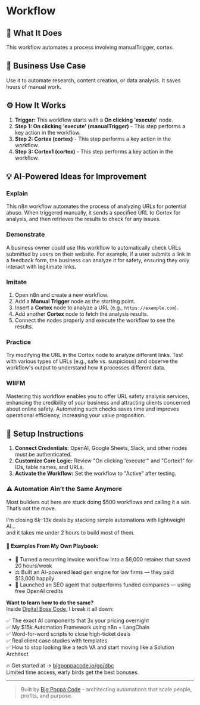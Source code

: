# Workflow

## 🚀 What It Does
This workflow automates a process involving manualTrigger, cortex.

## 💼 Business Use Case
Use it to automate research, content creation, or data analysis. It saves hours of manual work.

## ⚙️ How It Works
1.  **Trigger:** This workflow starts with a **On clicking 'execute'** node.
2. **Step 1: On clicking 'execute' (manualTrigger)** - This step performs a key action in the workflow.
3. **Step 2: Cortex (cortex)** - This step performs a key action in the workflow.
4. **Step 3: Cortex1 (cortex)** - This step performs a key action in the workflow.

## 💡 AI-Powered Ideas for Improvement
### Explain
This n8n workflow automates the process of analyzing URLs for potential abuse. When triggered manually, it sends a specified URL to Cortex for analysis, and then retrieves the results to check for any issues.

### Demonstrate
A business owner could use this workflow to automatically check URLs submitted by users on their website. For example, if a user submits a link in a feedback form, the business can analyze it for safety, ensuring they only interact with legitimate links.

### Imitate
1. Open n8n and create a new workflow.
2. Add a **Manual Trigger** node as the starting point.
3. Insert a **Cortex** node to analyze a URL (e.g., `https://example.com`).
4. Add another **Cortex** node to fetch the analysis results.
5. Connect the nodes properly and execute the workflow to see the results.

### Practice
Try modifying the URL in the Cortex node to analyze different links. Test with various types of URLs (e.g., safe vs. suspicious) and observe the workflow's output to understand how it processes different data.

### WIIFM
Mastering this workflow enables you to offer URL safety analysis services, enhancing the credibility of your business and attracting clients concerned about online safety. Automating such checks saves time and improves operational efficiency, increasing your value proposition.

## 🔧 Setup Instructions
1. **Connect Credentials:** OpenAI, Google Sheets, Slack, and other nodes must be authenticated.
2. **Customize Core Logic:** Review "On clicking 'execute'" and "Cortex1" for IDs, table names, and URLs.
3. **Activate the Workflow:** Set the workflow to "Active" after testing.

### ⚠️ Automation Ain’t the Same Anymore

Most builders out here are stuck doing $500 workflows and calling it a win.  
That’s not the move.  

I'm closing $6k–$13k deals by stacking simple automations with lightweight AI...  
and it takes me under 2 hours to build most of them.

#### 🧠 Examples From My Own Playbook:
- 🔁 Turned a recurring invoice workflow into a $6,000 retainer that saved 20 hours/week  
- ⚖️ Built an AI-powered lead gen engine for law firms — they paid $13,000 happily  
- 🚀 Launched an SEO agent that outperforms funded companies — using free OpenAI credits  

**Want to learn how to do the same?**  
Inside [Digital Boss Code](https://bigpoppacode.io/go/dbc), I break it all down:

✅ The exact AI components that 3x your pricing overnight  
✅ My $15k Automation Framework using n8n + LangChain  
✅ Word-for-word scripts to close high-ticket deals  
✅ Real client case studies with templates  
✅ How to stop looking like a tech VA and start moving like a Solution Architect  

🔥 Get started at → [bigpoppacode.io/go/dbc](https://bigpoppacode.io/go/dbc)  
Limited time access, early birds get the best bonuses.

---
> Built by [Big Poppa Code](https://bigpoppacode.io) – architecting automations that scale people, profits, and purpose.
